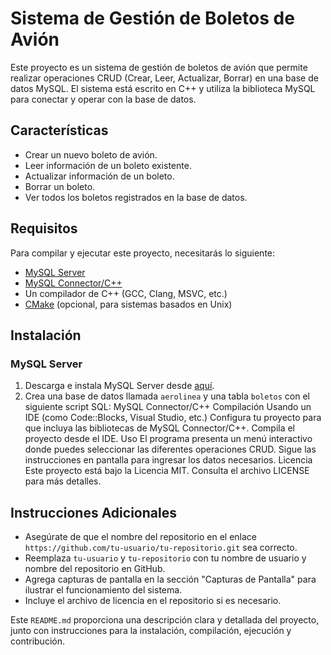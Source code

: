 # Sistema de Gestión de Boletos de Avión

Este proyecto es un sistema de gestión de boletos de avión que permite realizar operaciones CRUD (Crear, Leer, Actualizar, Borrar) en una base de datos MySQL. El sistema está escrito en C++ y utiliza la biblioteca MySQL para conectar y operar con la base de datos.

## Características

- Crear un nuevo boleto de avión.
- Leer información de un boleto existente.
- Actualizar información de un boleto.
- Borrar un boleto.
- Ver todos los boletos registrados en la base de datos.

## Requisitos

Para compilar y ejecutar este proyecto, necesitarás lo siguiente:

- [MySQL Server](https://dev.mysql.com/downloads/mysql/)
- [MySQL Connector/C++](https://dev.mysql.com/downloads/connector/cpp/)
- Un compilador de C++ (GCC, Clang, MSVC, etc.)
- [CMake](https://cmake.org/) (opcional, para sistemas basados en Unix)

## Instalación

### MySQL Server

1. Descarga e instala MySQL Server desde [aquí](https://dev.mysql.com/downloads/mysql/).
2. Crea una base de datos llamada `aerolinea` y una tabla `boletos` con el siguiente script SQL:
MySQL Connector/C++
Compilación
Usando un IDE (como Code::Blocks, Visual Studio, etc.)
Configura tu proyecto para que incluya las bibliotecas de MySQL Connector/C++.
Compila el proyecto desde el IDE.
Uso
El programa presenta un menú interactivo donde puedes seleccionar las diferentes operaciones CRUD. Sigue las instrucciones en pantalla para ingresar los datos necesarios.
Licencia
Este proyecto está bajo la Licencia MIT. Consulta el archivo LICENSE para más detalles.

## Instrucciones Adicionales

- Asegúrate de que el nombre del repositorio en el enlace `https://github.com/tu-usuario/tu-repositorio.git` sea correcto.
- Reemplaza `tu-usuario` y `tu-repositorio` con tu nombre de usuario y nombre del repositorio en GitHub.
- Agrega capturas de pantalla en la sección "Capturas de Pantalla" para ilustrar el funcionamiento del sistema.
- Incluye el archivo de licencia en el repositorio si es necesario.

Este `README.md` proporciona una descripción clara y detallada del proyecto, junto con instrucciones para la instalación, compilación, ejecución y contribución.
